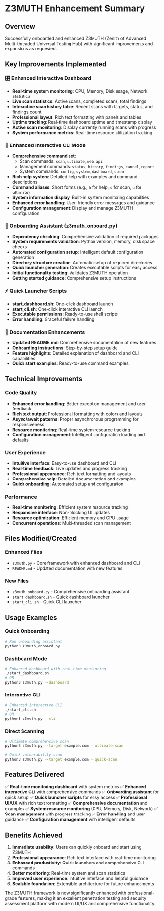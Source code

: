 # Z3MUTH Enhancement Summary

## Overview
Successfully onboarded and enhanced Z3MUTH (Zenith of Advanced Multi-threaded Universal Testing Hub) with significant improvements and expansions as requested.

## Key Improvements Implemented

### 🎛️ Enhanced Interactive Dashboard
- **Real-time system monitoring**: CPU, Memory, Disk usage, Network statistics
- **Live scan statistics**: Active scans, completed scans, total findings
- **Interactive scan history table**: Recent scans with targets, status, and findings count
- **Professional layout**: Rich text formatting with panels and tables
- **Uptime tracking**: Real-time dashboard uptime and timestamp display
- **Active scan monitoring**: Display currently running scans with progress
- **System performance metrics**: Real-time resource utilization tracking

### 🎯 Enhanced Interactive CLI Mode
- **Comprehensive command set**: 
  - Scan commands: `scan`, `ultimate`, `web`, `api`
  - Management commands: `status`, `history`, `findings`, `cancel`, `report`
  - System commands: `config`, `system`, `dashboard`, `clear`
- **Rich help system**: Detailed help with examples and command descriptions
- **Command aliases**: Short forms (e.g., `h` for help, `s` for scan, `u` for ultimate)
- **System information display**: Built-in system monitoring capabilities
- **Enhanced error handling**: User-friendly error messages and guidance
- **Configuration management**: Display and manage Z3MUTH configuration

### 🚀 Onboarding Assistant (z3muth_onboard.py)
- **Dependency checking**: Comprehensive validation of required packages
- **System requirements validation**: Python version, memory, disk space checks
- **Automated configuration setup**: Intelligent default configuration generation
- **Directory structure creation**: Automatic setup of required directories
- **Quick launcher generation**: Creates executable scripts for easy access
- **Initial functionality testing**: Validates Z3MUTH operation
- **Getting started guidance**: Comprehensive setup instructions

### ⚡ Quick Launcher Scripts
- **start_dashboard.sh**: One-click dashboard launch
- **start_cli.sh**: One-click interactive CLI launch
- **Executable permissions**: Ready-to-use shell scripts
- **Error handling**: Graceful failure handling

### 📖 Documentation Enhancements
- **Updated README.md**: Comprehensive documentation of new features
- **Onboarding instructions**: Step-by-step setup guide
- **Feature highlights**: Detailed explanation of dashboard and CLI capabilities
- **Quick start examples**: Ready-to-use command examples

## Technical Improvements

### Code Quality
- **Enhanced error handling**: Better exception management and user feedback
- **Rich text output**: Professional formatting with colors and layouts
- **Async/await patterns**: Proper asynchronous programming for responsiveness
- **Resource monitoring**: Real-time system resource tracking
- **Configuration management**: Intelligent configuration loading and defaults

### User Experience
- **Intuitive interface**: Easy-to-use dashboard and CLI
- **Real-time feedback**: Live updates and progress tracking
- **Professional appearance**: Rich text formatting and layouts
- **Comprehensive help**: Detailed documentation and examples
- **Quick onboarding**: Automated setup and configuration

### Performance
- **Real-time monitoring**: Efficient system resource tracking
- **Responsive interface**: Non-blocking UI updates
- **Resource optimization**: Efficient memory and CPU usage
- **Concurrent operations**: Multi-threaded scan management

## Files Modified/Created

### Enhanced Files
- `z3muth.py` - Core framework with enhanced dashboard and CLI
- `README.md` - Updated documentation with new features

### New Files
- `z3muth_onboard.py` - Comprehensive onboarding assistant
- `start_dashboard.sh` - Quick dashboard launcher
- `start_cli.sh` - Quick CLI launcher

## Usage Examples

### Quick Onboarding
```bash
# Run onboarding assistant
python3 z3muth_onboard.py
```

### Dashboard Mode
```bash
# Enhanced dashboard with real-time monitoring
./start_dashboard.sh
# OR
python3 z3muth.py --dashboard
```

### Interactive CLI
```bash
# Enhanced interactive CLI
./start_cli.sh
# OR
python3 z3muth.py --cli
```

### Direct Scanning
```bash
# Ultimate comprehensive scan
python3 z3muth.py --target example.com --ultimate-scan

# Quick vulnerability scan
python3 z3muth.py --target example.com --quick-scan
```

## Features Delivered

✅ **Real-time monitoring dashboard** with system metrics
✅ **Enhanced interactive CLI** with comprehensive commands
✅ **Onboarding assistant** for quick setup
✅ **Quick launcher scripts** for easy access
✅ **Professional UI/UX** with rich text formatting
✅ **Comprehensive documentation** and examples
✅ **System resource monitoring** (CPU, Memory, Disk, Network)
✅ **Scan management** with progress tracking
✅ **Error handling** and user guidance
✅ **Configuration management** with intelligent defaults

## Benefits Achieved

1. **Immediate usability**: Users can quickly onboard and start using Z3MUTH
2. **Professional appearance**: Rich text interface with real-time monitoring
3. **Enhanced productivity**: Quick launchers and comprehensive CLI commands
4. **Better monitoring**: Real-time system and scan statistics
5. **Improved user experience**: Intuitive interface and helpful guidance
6. **Scalable foundation**: Extensible architecture for future enhancements

The Z3MUTH framework is now significantly enhanced with professional-grade features, making it an excellent penetration testing and security assessment platform with modern UI/UX and comprehensive functionality.
